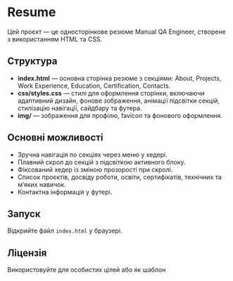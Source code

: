 # Resume

Цей проєкт — це односторінкове резюме Manual QA Engineer, створене з використанням HTML та CSS.

## Структура

- **index.html** — основна сторінка резюме з секціями: About, Projects, Work Experience, Education, Certification, Contacts.
- **css/styles.css** — стилі для оформлення сторінки, включаючи адаптивний дизайн, фонове зображення, анімації підсвітки секцій, стилізацію навігації, сайдбару та футера.
- **img/** — зображення для профілю, favicon та фонового оформлення.

## Основні можливості

- Зручна навігація по секціях через меню у хедері.
- Плавний скрол до секцій з підсвіткою активного блоку.
- Фіксований хедер із зміною прозорості при скролі.
- Список проєктів, досвіду роботи, освіти, сертифікатів, технічних та м’яких навичок.
- Контактна інформація у футері.

## Запуск

Відкрийте файл `index.html` у браузері.

## Ліцензія

Використовуйте для особистих цілей або як шаблон
